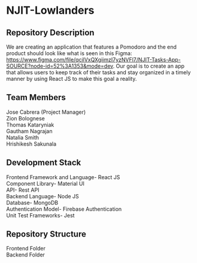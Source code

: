 # NJIT-Lowlanders
## Repository Description
We are creating an application that features a Pomodoro and the end product should look like what is seen in this Figma: https://www.figma.com/file/qcilVxQXgiimzI7yzNVFl7/NJIT-Tasks-App-SOURCE?node-id=52%3A1353&mode=dev. Our goal is to create an app that allows users to keep track of their tasks and stay organized in a timely manner by using React JS to make this goal a reality.
## Team Members 
Jose Cabrera (Project Manager)
<br/>Zion Bolognese
<br/>Thomas Kataryniak
<br/>Gautham Nagrajan
<br/>Natalia Smith
<br/>Hrishikesh Sakunala


## Development Stack
Frontend Framework and Language-  React JS
<br/>Component Library- Material UI
<br/>API- Rest API
<br/>Backend Language- Node JS
<br/>Database- MongoDB
<br/>Authentication Model- Firebase Authentication
<br/>Unit Test Frameworks- Jest


## Repository Structure
Frontend Folder
<br/>Backend Folder
